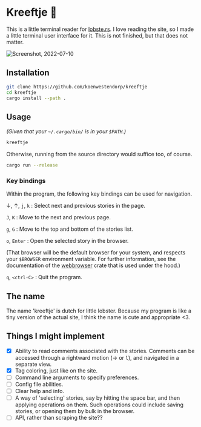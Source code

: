 # Kreeftje 🦞

This is a little terminal reader for [lobste.rs](https://lobste.rs/). I love reading the site, so I made a little terminal user interface for it. This is not finished, but that does not matter.

![Screenshot, 2022-07-10](screenshot.png)

## Installation

```zsh
git clone https://github.com/koenwestendorp/kreeftje
cd kreeftje
cargo install --path .
```

## Usage

_(Given that your `~/.cargo/bin/` is in your `$PATH`.)_

```zsh
kreeftje
```

Otherwise, running from the source directory would suffice too, of course.

```zsh
cargo run --release
```

### Key bindings

Within the program, the following key bindings can be used for navigation.

&darr;, &uarr;, `j`, `k`
: Select next and previous stories in the page.

`J`, `K`
: Move to the next and previous page.

`g`, `G`
: Move to the top and bottom of the stories list.

`o`, `Enter`
: Open the selected story in the browser.

(That browser will be the default browser for your system, and respects your `$BROWSER` environment variable. For further information, see the documentation of the [webbrowser](https://docs.rs/webbrowser/latest/webbrowser/) crate that is used under the hood.)

`q`, `<ctrl-C>`
: Quit the program.

## The name

The name 'kreeftje' is dutch for little lobster. Because my program is like a tiny version of the actual site, I think the name is cute and appropriate &lt;3.

## Things I might implement

- [x] Ability to read comments associated with the stories. Comments can be accessed through a rightward motion (&rarr; or `l`), and navigated in a separate view.
- [x] Tag coloring, just like on the site.
- [ ] Command line arguments to specify preferences.
- [ ] Config file abilities.
- [ ] Clear help and info.
- [ ] A way of 'selecting' stories, say by hitting the space bar, and then applying operations on them. Such operations could include saving stories, or opening them by bulk in the browser.
- [ ] API, rather than scraping the site??
